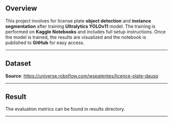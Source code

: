 ## Overview

This project involves for license plate **object detection** and **instance segmentation** after training **Ultralytics YOLOv11** model. The training is performed on **Kaggle Notebooks** and includes full setup instructions. Once the model is trained, the results are visualized and the notebook is published to **GitHub** for easy access.

---

## Dataset

**Source**: https://universe.roboflow.com/wspatentes/licence-plate-dausq

---

## Result

The evaluation metrics can be found in results directory. 

---
